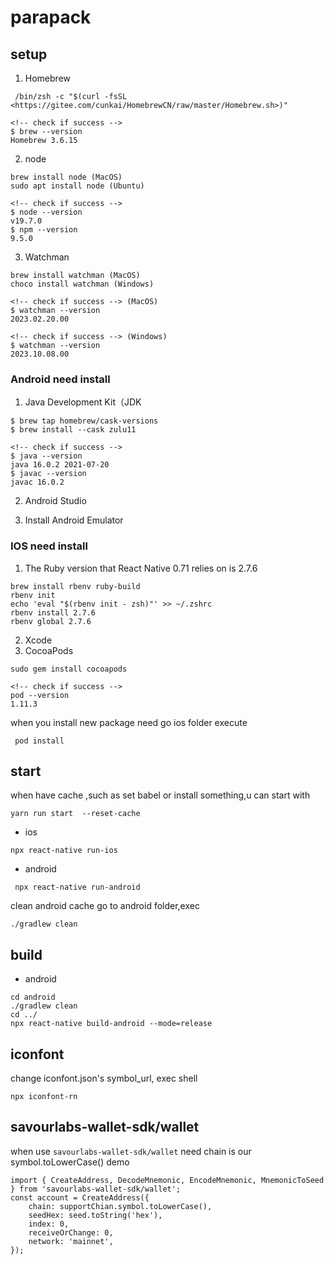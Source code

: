 # parapack

## setup

1. Homebrew

```
 /bin/zsh -c "$(curl -fsSL <https://gitee.com/cunkai/HomebrewCN/raw/master/Homebrew.sh>)"

<!-- check if success -->
$ brew --version
Homebrew 3.6.15
```

2. node

```
brew install node (MacOS)
sudo apt install node (Ubuntu)

<!-- check if success -->
$ node --version
v19.7.0
$ npm --version
9.5.0
```

3. Watchman

```
brew install watchman (MacOS)
choco install watchman (Windows)

<!-- check if success --> (MacOS)
$ watchman --version
2023.02.20.00

<!-- check if success --> (Windows)
$ watchman --version
2023.10.08.00

```

### Android need install

1. Java Development Kit（JDK

```
$ brew tap homebrew/cask-versions
$ brew install --cask zulu11

<!-- check if success -->
$ java --version
java 16.0.2 2021-07-20
$ javac --version
javac 16.0.2
```

2. Android Studio

3. Install Android Emulator

### IOS need install

1. The Ruby version that React Native 0.71 relies on is 2.7.6

```
brew install rbenv ruby-build
rbenv init
echo 'eval "$(rbenv init - zsh)"' >> ~/.zshrc
rbenv install 2.7.6
rbenv global 2.7.6
```

2. Xcode
3. CocoaPods

```
sudo gem install cocoapods

<!-- check if success -->
pod --version
1.11.3
```

when you install new package need go ios folder execute

```
 pod install
```

## start

when have cache ,such as set babel or install something,u can start with

```
yarn run start  --reset-cache
```

- ios

```
npx react-native run-ios
```

- android

```
 npx react-native run-android

```

clean android cache
go to android folder,exec

```
./gradlew clean
```

## build

- android

```
cd android
./gradlew clean
cd ../
npx react-native build-android --mode=release

```

## iconfont

change iconfont.json's symbol_url, exec shell

```
npx iconfont-rn
```

## savourlabs-wallet-sdk/wallet

when use `savourlabs-wallet-sdk/wallet` need chain is our symbol.toLowerCase()
demo

```
import { CreateAddress, DecodeMnemonic, EncodeMnemonic, MnemonicToSeed } from 'savourlabs-wallet-sdk/wallet';
const account = CreateAddress({
    chain: supportChian.symbol.toLowerCase(),
    seedHex: seed.toString('hex'),
    index: 0,
    receiveOrChange: 0,
    network: 'mainnet',
});

```
